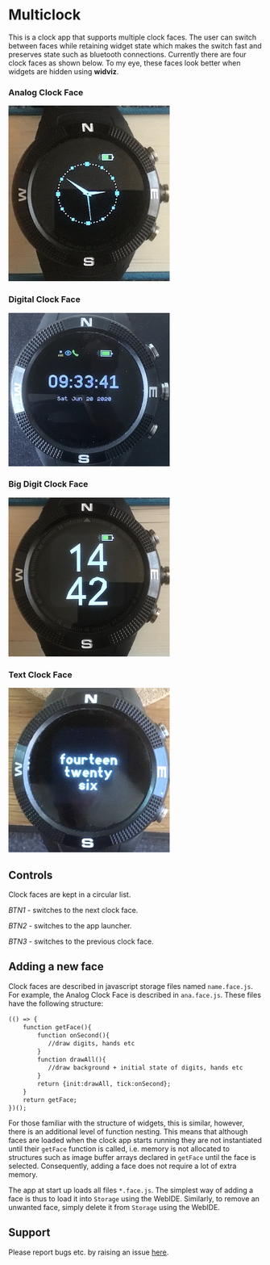 # Multiclock

This is a clock app that supports multiple clock faces. The user can switch between faces while retaining widget state which makes the switch fast and preserves state such as bluetooth connections. Currently there are four clock faces as shown below. To my eye, these faces look better when widgets are hidden using **widviz**. 

### Analog Clock Face
![](anaface.jpg)

### Digital Clock Face
![](digiface.jpg)

### Big Digit Clock Face
![](bigface.jpg)

### Text Clock Face
![](txtface.jpg)

## Controls
Clock faces are kept in a circular list.

*BTN1* - switches to the next clock face.

*BTN2* - switches to the app launcher.

*BTN3* - switches to the previous clock face.

## Adding a new face
Clock faces are described in javascript storage files named `name.face.js`. For example, the Analog Clock Face is described in `ana.face.js`. These files have the following structure:

```
(() => {
    function getFace(){
	    function onSecond(){
	       //draw digits, hands etc
	    }
	    function drawAll(){
	       //draw background + initial state of digits, hands etc
	    }
    	return {init:drawAll, tick:onSecond};
    }
    return getFace;
})();
```
For those familiar with the structure of widgets, this is similar, however, there is an additional level of function nesting. This means that although faces are loaded when the clock app starts running they are not instantiated until their `getFace` function is called, i.e.  memory is not allocated to structures such as image buffer arrays declared in `getFace` until the face is selected. Consequently, adding a face does not require a lot of extra memory. 

The app at start up loads all files `*.face.js`. The simplest way of adding a face is thus to load it into `Storage` using the WebIDE. Similarly, to remove an unwanted face, simply delete it from `Storage` using the WebIDE.

## Support

Please report bugs etc. by raising an issue [here](https://github.com/jeffmer/JeffsBangleAppsDev).